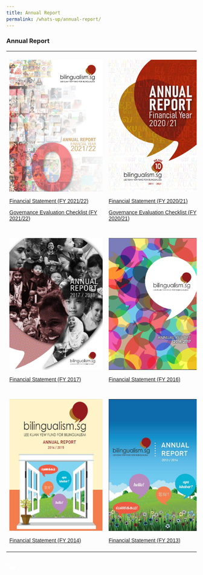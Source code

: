 ```yaml
---
title: Annual Report
permalink: /whats-up/annual-report/
---
```

### Annual Report


  
<style>
table {
  font-family: arial, sans-serif;
  border-collapse: collapse;
  width: 100%;
}
td, th {
  text-align: left;
  padding: 8px;
}

.responsive {
  width: 100%;
  max-width: 400px;
  height: auto;
}
</style>


<table>
 <tbody><tr>
	 <td>
	<p><a target="_blank" href="https://go.gov.sg/lkyfb-ar-fy2021-22">
    <img style="width:247px; height:349px;" class="responsive" src="/images/Cover-FY2021-22.png" border="0"></a></p>
   <p><a target="_blank" href="/files/whats-up/LKYFB_FS_FY2021-22.pdf">Financial Statement (FY 2021/22)</a></p>
		 <p><a target="_blank" href="/files/whats-up/LKYFB_GEC_FY2021-22.pdf">Governance Evaluation Checklist (FY 2021/22)</a></p>
   </td>
	 <td>
	<p><a target="_blank" href="/files/whats-up/LKYFB Annual Report FY2020-21.pdf">
    <img style="width:247px; height:349px;" class="responsive" src="/images/Cover-FY2020-21.png" border="0"></a></p>
   <p><a target="_blank" href="/files/whats-up/LKYFB_FS_FY2020-21.pdf">Financial Statement (FY 2020/21)</a></p>
		 <p><a target="_blank" href="/files/whats-up/LKYFB_Governance Evaluation Checklist_FY2020-21.pdf">Governance Evaluation Checklist (FY 2020/21)</a></p>
   </td>
     <td>
  <p><a target="_blank" href="/files/whats-up/LKYFB_Annual-Report_FY2019.pdf">
    <img style="width:247px; height:349px;" class="responsive" src="/images/Cover-FY2019.jpg" border="0"></a></p>
   <p><a target="_blank" href="/files/whats-up/LKYFB_FS_FY2019.pdf">Financial Statement (FY 2019)</a></p>
   </td>
    <td>
  <p><a target="_blank" href="/files/whats-up/Annual-Report-FY2018.pdf">
    <img style="width:247px; height:349px;" class="responsive" src="/images/Cover-FY2018.jpg" border="0"></a></p>
   <p><a target="_blank" href="/files/whats-up/FY2018-FS.pdf">Financial Statement (FY 2018)</a></p>
   </td>
	  </tr> 
  <tr>
    <td>
   <p><a target="_blank" href="/files/whats-up/Annual_Report_FY2017_Final.pdf">
     <img style="width:247px; height:349px;" class="responsive" src="/images/Cover-FY2017.png" border="0"></a></p>
   <p><a target="_blank" href="/files/whats-up/FY2017-FS.pdf">Financial Statement (FY 2017)</a></p>
   </td>
    <td>
  <p><a target="_blank" href="/files/whats-up/Annual-Report-2016.pdf">
    <img style="width:247px; height:349px;" class="responsive" src="/images/Cover-FY2016.png" border="0"></a></p>
   <p><a target="_blank" href="/files/whats-up/FY2016-FS.pdf">Financial Statement (FY 2016)</a></p>
   </td>
    <td>
   <p><a target="_blank" href="/files/whats-up/Annual-Report-2015.pdf">
     <img style="width:247px; height:349px;" class="responsive" src="/images/Cover-FY2015.jpg" border="0"></a></p>
   <p><a target="_blank" href="/files/whats-up/FY2015-FS.pdf">Financial Statement (FY 2015)</a></p>
   </td>
 </tr> 
 <tr>
    <td>
  <p><a target="_blank" href="/files/whats-up/Annual_Report_FY2014.pdf">
    <img style="width:247px; height:349px;" class="responsive" src="/images/Cover-FY2014.jpg" border="0"></a></p>
   <p><a target="_blank" href="/files/whats-up/FY2014-FS.pdf">Financial Statement (FY 2014)</a></p>
   </td>
    <td>
   <p><a target="_blank" href="/files/whats-up/Annual-Report-2013.pdf">
     <img style="width:247px; height:349px;" class="responsive" src="/images/Cover-FY2013.jpg" border="0"></a></p>
   <p><a target="_blank" href="/files/whats-up/FY2013-FS.pdf">Financial Statement (FY 2013)</a></p>
   </td>
    <td>
  <p><a target="_blank" href="/files/whats-up/Annual-Report-2012.pdf">
    <img style="width:247px; height:349px;" class="responsive" src="/images/Cover-FY2012.jpg" border="0"></a></p>
   <p><a target="_blank" href="/files/whats-up/FY2012-FS.pdf">Financial Statement (FY 2012)</a></p>
   </td>
	 </tr>
</tbody></table><br>
<div class="btntop"><a style="text-decoration:none;" href="#top"><span style="color:white"><b>Top</b></span></a></div>